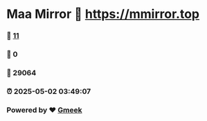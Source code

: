 # Maa Mirror :link: https://mmirror.top 
### :page_facing_up: [11](https://mmirror.top/tag.html) 
### :speech_balloon: 0 
### :hibiscus: 29064 
### :alarm_clock: 2025-05-02 03:49:07 
### Powered by :heart: [Gmeek](https://github.com/Meekdai/Gmeek)
